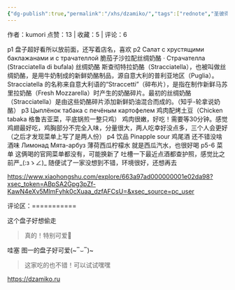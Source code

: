 ```yaml
---
{"dg-publish":true,"permalink":"/xhs/dzamiko/","tags":["rednote","圣彼得堡"],"created":"2025-03-17T18:28:01.282+08:00","updated":"2025-03-19T21:43:41.253+08:00"}
---
```


作者：kumori
点赞：13   |   收藏：5   |   评论：6

p1 盘子超好看所以放前面，还写着店名，喜欢
p2 Салат с хрустящими баклажанами и с	трачателлой 脆茄子沙拉配丝绸奶酪
· Страчателла (Stracciatella di bufala) 丝绸奶酪
斯查彻特拉奶酪（Stracciatella），也被叫做丝绸奶酪，是用牛奶制成的新鲜奶酪制品，源自意大利的普利亚地区（Puglia）。
Stracciatella 的名称来自意大利语的“Straccetti”（碎布片），是指在制作新鲜马苏里拉奶酪（Fresh Mozzarella）时产生的奶酪碎片。最初的丝绸奶酪（Stracciatella）是由这些奶酪碎片添加新鲜奶油混合而成的。（知乎-轮拿说奶酪）
p3 Цыплёнок табака с печёным картофелем	鸡肉配烤土豆（Chicken tabaka 格鲁吉亚菜，平底锅煎一整只鸡） 鸡肉很嫩，好吃！需要等30分钟。感觉鸡翅最好吃，鸡胸部分不完全入味，分量很大，两人吃幸好没点多，三个人会更好（之后才发现菜单上写了是两人份）
p4 饮品
Pinapple sour 鸡尾酒 还不错没啥酒味
Лимонад Мята-арбуз 薄荷西瓜柠檬水 就是西瓜汽水，也很好喝
p5-6 菜单 这俩喝的官网菜单都没有，可能换新了
吐槽一下最近点酒都查护照，感觉比之前严_(:зゝ∠)_
随便试了一家没想到不错，环境很好，还想再去

https://www.xiaohongshu.com/explore/663a97ad000000001e02da98?xsec_token=ABpSA2Gpg3pZf-KawN4eXv5MlmFyhk0cXuaa_dzfAFCsU=&xsec_source=pc_user

评论区：===========

这个盘子好想偷走

> 真的！特别可爱🥺

哇塞 图一的盘子好可爱(~‾⌣‾)~

> 这家吃的也不错！可以试试嘿嘿

https://dzamiko.ru